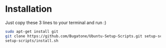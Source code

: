 # Installation
Just copy these 3 lines to your terminal and run :)
```bash
sudo apt-get install git
git clone https://github.com/Bugatone/Ubuntu-Setup-Scripts.git setup-scripts
setup-scripts/install.sh
```
